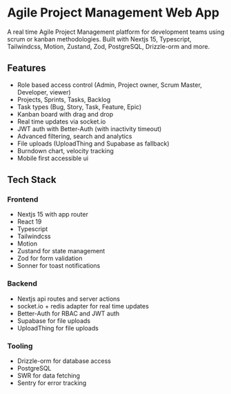 # Agile Project Management Web App

A real time Agile Project Management platform for development teams using scrum or kanban methodologies. Built with Nextjs 15, Typescript, Tailwindcss, Motion, Zustand, Zod, PostgreSQL, Drizzle-orm and more.

## Features

- Role based access control (Admin, Project owner, Scrum Master, Developer, viewer)
- Projects, Sprints, Tasks, Backlog
- Task types (Bug, Story, Task, Feature, Epic)
- Kanban board with drag and drop
- Real time updates via socket.io
- JWT auth with Better-Auth (with inactivity timeout)
- Advanced filtering, search and analytics
- File uploads (UploadThing and Supabase as fallback)
- Burndown chart, velocity tracking
- Mobile first accessible ui

## Tech Stack

### Frontend

- Nextjs 15 with app router
- React 19
- Typescript
- Tailwindcss
- Motion
- Zustand for state management
- Zod for form validation
- Sonner for toast notifications

### Backend

- Nextjs api routes and server actions
- socket.io + redis adapter for real time updates
- Better-Auth for RBAC and JWT auth
- Supabase for file uploads
- UploadThing for file uploads

### Tooling

- Drizzle-orm for database access
- PostgreSQL
- SWR for data fetching
- Sentry for error tracking
